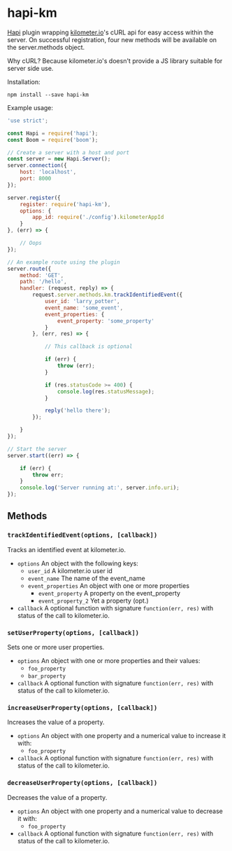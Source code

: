 # hapi-km
[Hapi](http://hapijs.com) plugin wrapping [kilometer.io](http://kilometer.io)'s cURL api for easy access within the server. On successful registration, four new methods will be available on the server.methods object.

Why cURL? Because kilometer.io's doesn't provide a JS library suitable for server side use.

Installation:

`npm install --save hapi-km`

Example usage:

```js
'use strict';

const Hapi = require('hapi');
const Boom = require('boom');

// Create a server with a host and port
const server = new Hapi.Server();
server.connection({
    host: 'localhost',
    port: 8000
});

server.register({
    register: require('hapi-km'),
    options: {
        app_id: require('./config').kilometerAppId
    }
}, (err) => {

    // Oops
});

// An example route using the plugin
server.route({
    method: 'GET',
    path: '/hello',
    handler: (request, reply) => {
        request.server.methods.km.trackIdentifiedEvent({
            user_id: 'larry_potter',
            event_name: 'some_event',
            event_properties: {
                event_property: 'some_property'
            }
        }, (err, res) => {

            // This callback is optional

            if (err) {
                throw (err);
            }

            if (res.statusCode >= 400) {
                console.log(res.statusMessage);
            }

            reply('hello there');
        });

    }
});

// Start the server
server.start((err) => {

    if (err) {
        throw err;
    }
    console.log('Server running at:', server.info.uri);
});
```

## Methods

### `trackIdentifiedEvent(options, [callback])`
Tracks an identified event at kilometer.io.

- `options` An object with the following keys:
    - `user_id` A kilometer.io user id
    - `event_name` The name of the event_name
    - `event_properties` An object with one or more properties
        - `event_property` A property on the event_property
        - `event_property_2` Yet a property (opt.)
- `callback` A optional function with signature `function(err, res)` with status of the call to kilometer.io.

### `setUserProperty(options, [callback])`
Sets one or more user properties.

- `options` An object with one or more properties and their values:
    - `foo_property`
    - `bar_property`
- `callback` A optional function with signature `function(err, res)` with status of the call to kilometer.io.

### `increaseUserProperty(options, [callback])`
Increases the value of a property.

- `options` An object with one property and a numerical value to increase it with:
    - `foo_property`
- `callback` A optional function with signature `function(err, res)` with status of the call to kilometer.io.

### `decreaseUserProperty(options, [callback])`
Decreases the value of a property.

- `options` An object with one property and a numerical value to decrease it with:
    - `foo_property`
- `callback` A optional function with signature `function(err, res)` with status of the call to kilometer.io.
